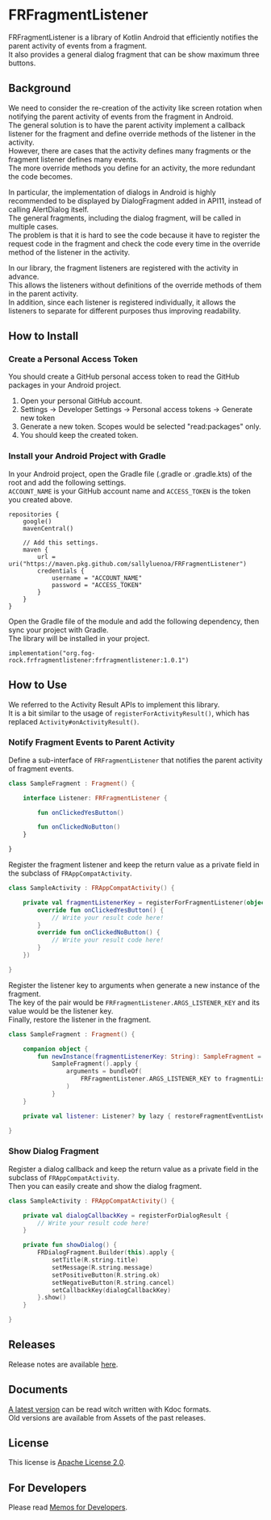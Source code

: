 # FRFragmentListener

FRFragmentListener is a library of Kotlin Android that efficiently notifies the parent activity of events from a fragment.  
It also provides a general dialog fragment that can be show maximum three buttons.

## Background

We need to consider the re-creation of the activity like screen rotation when notifying the parent activity of events from the fragment in Android.  
The general solution is to have the parent activity implement a callback listener for the fragment and define override methods of the listener in the activity.  
However, there are cases that the activity defines many fragments or the fragment listener defines many events.  
The more override methods you define for an activity, the more redundant the code becomes.

In particular, the implementation of dialogs in Android is highly recommended to be displayed by DialogFragment added in API11, instead of calling AlertDialog itself.  
The general fragments, including the dialog fragment, will be called in multiple cases.  
The problem is that it is hard to see the code because it have to register the request code in the fragment and check the code every time in the override method of the listener in the activity.

In our library, the fragment listeners are registered with the activity in advance.  
This allows the listeners without definitions of the override methods of them in the parent activity.  
In addition, since each listener is registered individually, it allows the listeners to separate for different purposes thus improving readability.

## How to Install

### Create a Personal Access Token

You should create a GitHub personal access token to read the GitHub packages in your Android project.

1. Open your personal GitHub account.
1. Settings -> Developer Settings -> Personal access tokens -> Generate new token
1. Generate a new token. Scopes would be selected "read:packages" only.
1. You should keep the created token.

### Install your Android Project with Gradle

In your Android project, open the Gradle file (.gradle or .gradle.kts) of the root and add the following settings.  
`ACCOUNT_NAME` is your GitHub account name and `ACCESS_TOKEN` is the token you created above.

```Gradle
repositories {
    google()
    mavenCentral()

    // Add this settings.
    maven {
        url = uri("https://maven.pkg.github.com/sallyluenoa/FRFragmentListener")
        credentials {
            username = "ACCOUNT_NAME"
            password = "ACCESS_TOKEN"
        }
    }
}
```

Open the Gradle file of the module and add the following dependency, then sync your project with Gradle.  
The library will be installed in your project.

```Gradle
implementation("org.fog-rock.frfragmentlistener:frfragmentlistener:1.0.1")
```

## How to Use

We referred to the Activity Result APIs to implement this library.  
It is a bit similar to the usage of `registerForActivityResult()`, which has replaced `Activity#onActivityResult()`.

### Notify Fragment Events to Parent Activity

Define a sub-interface of `FRFragmentListener` that notifies the parent activity of fragment events.

```kotlin
class SampleFragment : Fragment() {

    interface Listener: FRFragmentListener {

        fun onClickedYesButton()

        fun onClickedNoButton()
    }

}
```

Register the fragment listener and keep the return value as a private field in the subclass of `FRAppCompatActivity`.

```kotlin
class SampleActivity : FRAppCompatActivity() {

    private val fragmentListenerKey = registerForFragmentListener(object : SampleFragment.Listener {
        override fun onClickedYesButton() {
            // Write your result code here!
        }
        override fun onClickedNoButton() {
            // Write your result code here!
        }
    })

}
```

Register the listener key to arguments when generate a new instance of the fragment.  
The key of the pair would be `FRFragmentListener.ARGS_LISTENER_KEY` and its value would be the listener key.  
Finally, restore the listener in the fragment.

```kotlin
class SampleFragment : Fragment() {

    companion object {
        fun newInstance(fragmentListenerKey: String): SampleFragment =
            SampleFragment().apply {
                arguments = bundleOf(
                    FRFragmentListener.ARGS_LISTENER_KEY to fragmentListenerKey
                )
            }
    }

    private val listener: Listener? by lazy { restoreFragmentEventListener() }

}
```

### Show Dialog Fragment

Register a dialog callback and keep the return value as a private field in the subclass of `FRAppCompatActivity`.  
Then you can easily create and show the dialog fragment.

```kotlin
class SampleActivity : FRAppCompatActivity() {

    private val dialogCallbackKey = registerForDialogResult {
        // Write your result code here!
    }

    private fun showDialog() {
        FRDialogFragment.Builder(this).apply {
            setTitle(R.string.title)
            setMessage(R.string.message)
            setPositiveButton(R.string.ok)
            setNegativeButton(R.string.cancel)
            setCallbackKey(dialogCallbackKey)
        }.show()
    }

}
```

## Releases

Release notes are available [here](./release-notes/README.md).

## Documents

[A latest version](./docs/index.html) can be read witch written with Kdoc formats.  
Old versions are available from Assets of the past releases.

## License

This license is [Apache License 2.0](./LICENSE.txt).

## For Developers

Please read [Memos for Developers](./developers.md).